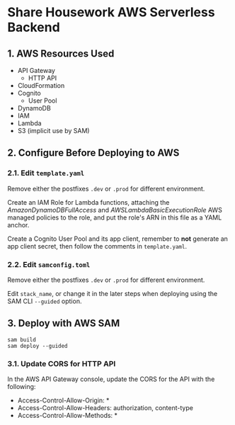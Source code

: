 # Share Housework AWS Serverless Backend

## 1. AWS Resources Used

- API Gateway
  - HTTP API
- CloudFormation
- Cognito
  - User Pool
- DynamoDB
- IAM
- Lambda
- S3 (implicit use by SAM)

## 2. Configure Before Deploying to AWS

### 2.1. Edit `template.yaml`

Remove either the postfixes `.dev` or `.prod` for different environment.

Create an IAM Role for Lambda functions, attaching the _AmazonDynamoDBFullAccess_ and _AWSLambdaBasicExecutionRole_ AWS managed policies to the role, and put the role's ARN in this file as a YAML anchor.

Create a Cognito User Pool and its app client, remember to **not** generate an app client secret, then follow the comments in `template.yaml`.

### 2.2. Edit `samconfig.toml`

Remove either the postfixes `.dev` or `.prod` for different environment.

Edit `stack_name`, or change it in the later steps when deploying using the SAM CLI `--guided` option.

## 3. Deploy with AWS SAM

```shell
sam build
sam deploy --guided
```

### 3.1. Update CORS for HTTP API

In the AWS API Gateway console, update the CORS for the API with the following:

- Access-Control-Allow-Origin: \*
- Access-Control-Allow-Headers: authorization, content-type
- Access-Control-Allow-Methods: \*

